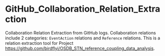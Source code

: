 # GitHub_Collaboration_Relation_Extraction
Collaboration Relation Extraction from GitHub logs. Collaboration relations include 2 categories: `EventAction` relations and `Reference` relations. This is a relation extraction tool for Project https://github.com/birdflyi/OSDB_STN_reference_coupling_data_analysis.
